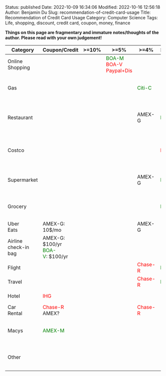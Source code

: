 Status: published
Date: 2022-10-09 16:34:06
Modified: 2022-10-16 12:56:18
Author: Benjamin Du
Slug: recommendation-of-credit-card-usage
Title: Recommendation of Credit Card Usage
Category: Computer Science
Tags: Life, shopping, discount, credit card, coupon, money, finance

**Things on this page are fragmentary and immature notes/thoughts of the author. Please read with your own judgement!**


<table>
<thead>
  <tr>
    <th>Category</th>
    <th>Coupon/Credit</th>
    <th>&gt;=10%</th>
    <th>&gt;=5%</th>
    <th>&gt;=4%</th>
    <th>&gt;=3.5%</th>
    <th>&gt;=3%</th>
    <th>&gt;=2.5%</th>
    <th>&gt;=2%</th>
    <th>&gt;=1.5%</th>
  </tr>
</thead>
<tbody>
  <tr>
    <td>
      Online <br>
      Shopping
    </td>
    <td></td>
    <td></td>
    <td>
      <span style="color:green">BOA-M</span> <br>
      <span style="color:red">BOA-V</span> <br>
      <span style="color:red">Paypal+Dis</span> <br>
    </td>
    <td></td>
    <td></td>
    <td></td>
    <td>
      <span style="color:green">BOA-V</span>
    </td>
    <td>
      <span style="color:red">Chase-U</span>
    </td>
    <td>
      <span style="color:green">BOA-M</span>
    </td>
  </tr>
  <tr>
    <td>Gas</td>
    <td></td>
    <td></td>
    <td></td>
    <td>
      <span style="color:green">Citi-C</span>
    </td>
    <td></td>
    <td></td>
    <td>
      <span style="color:green">BOA-V</span>
    </td>
    <td>
      <span style="color:red">Chase-U</span><br>
      <span style="color:green">AMEX-M</span><br>
    </td>
    <td>
      <span style="color:green">BOA-M</span>
    </td>
  </tr>
  <tr>
    <td>Restaurant</td>
    <td></td>
    <td></td>
    <td></td>
    <td>AMEX-G</td>
    <td>
      <span style="color:green">BOA-V</span>
    </td>
    <td>
      <span style="color:green">AMEX-M</span><br>
      <span style="color:red">Chase-R</span><br>
      <span style="color:green">Citi-C</span><br>
    </td>
    <td>
      <span style="color:green">BOA-V</span>
    </td>
    <td>
      <span style="color:red">Chase-U</span>
    </td>
    <td>
      <span style="color:green">BOA-M</span>
    </td>
  </tr>
  <tr>
    <td>Costco</td>
    <td></td>
    <td></td>
    <td></td>
    <td></td>
    <td>
      <span style="color:red">BOA-V</span>
    </td>
    <td></td>
    <td>
      <span style="color:green">BOA-V</span>
    </td>
    <td>
      <span style="color:green">Citi-C</span><br>
      <span style="color:red">Chase-U</span><br>
      <span style="color:green">AMEX-M</span><br>
    </td>
    <td>
      <span style="color:green">BOA-M</span>
    </td>
  </tr>
  <tr>
    <td>Supermarket</td>
    <td></td>
    <td></td>
    <td></td>
    <td>AMEX-G</td>
    <td>
      <span style="color:green">BOA-M</span>
    </td>
    <td></td>
    <td>
      <span style="color:green">BOA-V</span>
    </td>
    <td>
      <span style="color:red">Chase-U</span><br>
      <span style="color:green">AMEX-M</span><br>
    </td>
    <td>
      <span style="color:green">BOA-M</span>
    </td>
  </tr>
  <tr>
    <td>Grocery</td>
    <td></td>
    <td></td>
    <td></td>
    <td></td>
    <td>
      <span style="color:green">BOA-M</span>
    </td>
    <td></td>
    <td>
      <span style="color:green">BOA-V</span>
    </td>
    <td>
      <span style="color:red">Chase-U</span><br>
      <span style="color:green">AMEX-M</span><br>
    </td>
    <td>
      <span style="color:green">BOA-M</span>
    </td>
  </tr>
  <tr>
    <td>
      Uber <br>
      Eats
    </td>
    <td>AMEX-G: 10$/mo</td>
    <td></td>
    <td></td>
    <td>AMEX-G</td>
    <td></td>
    <td>
      <span style="color:green">AMEX-M</span><br>
    </td>
    <td>
      <span style="color:green">BOA-V</span>
    </td>
    <td>
      <span style="color:red">Chase-U</span>
    </td>
    <td>
      <span style="color:green">BOA-M</span>
    </td>
  </tr>
  <tr>
    <td>
      Airline <br> 
      check-in <br>
      bag
    </td>
    <td>
      AMEX-G: $100/yr<br>
      <span style="color:green">BOA-V</span>:&nbsp$100/yr
    </td>
    <td></td>
    <td></td>
    <td></td>
    <td></td>
    <td></td>
    <td>
      <span style="color:green">BOA-V</span>
    </td>
    <td>
      <span style="color:red">Chase-U</span>
    </td>
    <td>
      <span style="color:green">BOA-M</span>
    </td>
  </tr>
  <tr>
    <td>Flight</td>
    <td></td>
    <td></td>
    <td></td>
    <td>
      <span style="color:red">Chase-R</span><br>
    </td>
    <td>
      <span style="color:green">BOA-V</span>
    </td>
    <td>
      AMEX-G
    </td>
    <td></td>
    <td>
      <span style="color:red">Chase-U</span>
    </td>
    <td>
      <span style="color:green">BOA-M</span>
    </td>
  </tr>
  <tr>
    <td>Travel</td>
    <td></td>
    <td></td>
    <td></td>
    <td>
      <span style="color:red">Chase-R</span><br>
    </td>
    <td>
      <span style="color:green">BOA-V</span>
    </td>
    <td></td>
    <td></td>
    <td>
      <span style="color:red">Chase-U</span>
    </td>
    <td>
      <span style="color:green">BOA-M</span>
    </td>
  </tr>
  <tr>
    <td>Hotel</td>
    <td>
      <span style="color:red">IHG</span>
    </td>
    <td></td>
    <td></td>
    <td></td>
    <td></td>
    <td></td>
    <td>
      <span style="color:green">BOA-V</span>
    </td>
    <td>
      <span style="color:red">Chase-U</span>
    </td>
    <td>
      <span style="color:green">BOA-M</span>
    </td>
  </tr>
  <tr>
    <td>
      Car <br>
      Rental
    </td>
    <td>
      <span style="color:red">Chase-R</span><br>
      AMEX?
    </td>
    <td></td>
    <td></td>
    <td>
      <span style="color:red">Chase-R</span><br>
    </td>
    <td></td>
    <td></td>
    <td>
      <span style="color:green">BOA-V</span>
    </td>
    <td>
      <span style="color:red">Chase-U</span>
    </td>
    <td>
      <span style="color:green">BOA-M</span>
    </td>
  </tr>
  <tr>
    <td>Macys</td>
    <td>
      <span style="color:green">AMEX-M</span><br>
    </td>
    <td></td>
    <td></td>
    <td></td>
    <td></td>
    <td></td>
    <td>
      <span style="color:green">BOA-V</span>
    </td>
    <td>
      <span style="color:green">AMEX-M</span><br>
      <span style="color:red">Chase-U</span>
    </td>
    <td>
      <span style="color:green">BOA-M</span>
    </td>
  </tr>
  <tr>
    <td>Other</td>
    <td></td>
    <td></td>
    <td></td>
    <td></td>
    <td></td>
    <td></td>
    <td>
      <span style="color:green">BOA-V</span>
    </td>
    <td>
      <span style="color:red">Chase-U</span><br>
      <span style="color:green">AMEX-M</span><br>
    </td>
    <td>
      <span style="color:green">BOA-M</span>
    </td>
  </tr>
</tbody>
</table>
